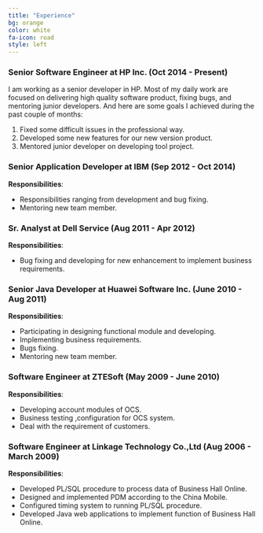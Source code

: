 ```yaml
---
title: "Experience"
bg: orange
color: white 
fa-icon: road
style: left
---
```



### Senior Software Engineer at HP Inc. (Oct 2014 - Present)

I am working as a senior developer in HP. Most of my daily work are focused on delivering high quality software product, fixing bugs, and mentoring junior developers. And here are some goals I achieved during the past couple of months:
 1. Fixed some difficult issues in the professional way.
 2. Developed some new features for our new version product.
 3. Mentored junior developer on developing tool project.

### Senior Application Developer at IBM (Sep 2012 - Oct 2014)

**Responsibilities**:

 - Responsibilities ranging from development and bug fixing.
 - Mentoring new team member.
 

### Sr. Analyst at Dell Service (Aug 2011 - Apr 2012)

**Responsibilities**:

 - Bug fixing and developing for new enhancement to implement business requirements.

### Senior Java Developer at Huawei Software Inc. (June 2010 - Aug 2011)

**Responsibilities**:

 - Participating in designing functional module and developing.
 - Implementing business requirements.
 - Bugs fixing.
 - Mentoring new team member.

### Software Engineer at ZTESoft (May 2009 - June 2010)

**Responsibilities**:

 - Developing account modules of OCS.
 - Business testing ,configuration for OCS system.
 - Deal with the requirement of customers.

### Software Engineer at Linkage Technology Co.,Ltd (Aug 2006 - March 2009)

**Responsibilities**:

 - Developed PL/SQL procedure to process data of Business Hall Online.
 - Designed and implemented PDM according to the China Mobile.
 - Configured timing system to running PL/SQL procedure.
 - Developed Java web applications to implement function of Business Hall Online.








